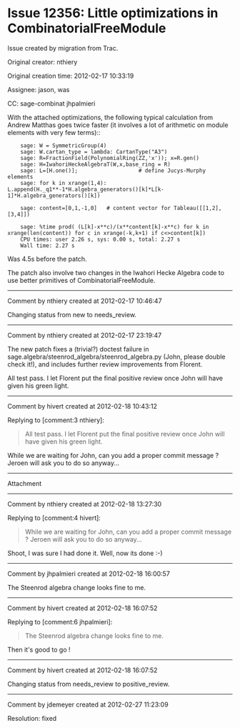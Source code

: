 # Issue 12356: Little optimizations in CombinatorialFreeModule

Issue created by migration from Trac.

Original creator: nthiery

Original creation time: 2012-02-17 10:33:19

Assignee: jason, was

CC:  sage-combinat jhpalmieri

With the attached optimizations, the following typical calculation from Andrew Matthas goes twice faster (it involves a lot of arithmetic on module elements with very few terms)::


```
    sage: W = SymmetricGroup(4)
    sage: W.cartan_type = lambda: CartanType("A3")
    sage: R=FractionField(PolynomialRing(ZZ,'x')); x=R.gen()
    sage: H=IwahoriHeckeAlgebraT(W,x,base_ring = R)
    sage: L=[H.one()];                   # define Jucys-Murphy elements
    sage: for k in xrange(1,4): L.append(H._q1**-1*H.algebra_generators()[k]*L[k-1]*H.algebra_generators()[k])

    sage: content=[0,1,-1,0]   # content vector for Tableau([[1,2],[3,4]])

    sage: %time prod( (L[k]-x**c)/(x**content[k]-x**c) for k in xrange(len(content)) for c in xrange(-k,k+1) if c<>content[k])
    CPU times: user 2.26 s, sys: 0.00 s, total: 2.27 s
    Wall time: 2.27 s
```

Was 4.5s before the patch.

The patch also involve two changes in the Iwahori Hecke Algebra code to use better primitives of CombinatorialFreeModule.


---

Comment by nthiery created at 2012-02-17 10:46:47

Changing status from new to needs_review.


---

Comment by nthiery created at 2012-02-17 23:19:47

The new patch fixes a (trivial?) doctest failure in sage.algebra/steenrod_algebra/steenrod_algebra.py (John, please double check it!), and includes further review improvements from Florent.

All test pass. I let Florent put the final positive review once John will have given his green light.


---

Comment by hivert created at 2012-02-18 10:43:12

Replying to [comment:3 nthiery]:
> All test pass. I let Florent put the final positive review once John will have given his green light.

While we are waiting for John, can you add a proper commit message ? Jeroen will ask you to do so anyway...


---

Attachment


---

Comment by nthiery created at 2012-02-18 13:27:30

Replying to [comment:4 hivert]:
> While we are waiting for John, can you add a proper commit message ? Jeroen will ask you to do so anyway...

Shoot, I was sure I had done it. Well, now its done :-)


---

Comment by jhpalmieri created at 2012-02-18 16:00:57

The Steenrod algebra change looks fine to me.


---

Comment by hivert created at 2012-02-18 16:07:52

Replying to [comment:6 jhpalmieri]:
> The Steenrod algebra change looks fine to me.

Then it's good to go !


---

Comment by hivert created at 2012-02-18 16:07:52

Changing status from needs_review to positive_review.


---

Comment by jdemeyer created at 2012-02-27 11:23:09

Resolution: fixed
